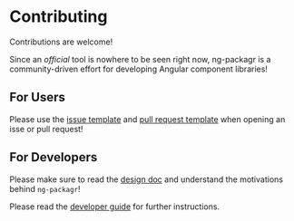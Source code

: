 Contributing
============

Contributions are welcome!

Since an _official_ tool is nowhere to be seen right now,
ng-packagr is a community-driven effort for developing Angular component libraries!


## For Users

Please use the [issue template](./.github/ISSUE_TEMPLATE.md) and [pull request template](./.github/PULL_REQUEST_TEMPLATE.md) when opening an isse or pull request!


## For Developers

Please make sure to read the [design doc](./docs/DESIGN.md) and understand the motivations behind `ng-packagr`!

Please read the [developer guide](./docs/DEVELOP.md) for further instructions.
